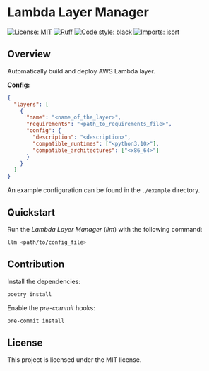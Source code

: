 # Lambda Layer Manager

[![License: MIT](https://img.shields.io/badge/License-MIT-yellow.svg?style=flat-square)](https://opensource.org/licenses/MIT)
[![Ruff](https://img.shields.io/endpoint?url=https://raw.githubusercontent.com/charliermarsh/ruff/main/assets/badge/v1.json)](https://github.com/charliermarsh/ruff)
[![Code style: black](https://img.shields.io/badge/code%20style-black-000000.svg?style=flat-square)](https://github.com/psf/black)
[![Imports: isort](https://img.shields.io/badge/%20imports-isort-%231674b1?style=flat-square&labelColor=ef8336)](https://pycqa.github.io/isort/)

## Overview

Automatically build and deploy AWS Lambda layer.

**Config:**
```json
{
  "layers": [
    {
      "name": "<name_of_the_layer>",
      "requirements": "<path_to_requirements_file>",
      "config": {
        "description": "<description>",
        "compatible_runtimes": ["<python3.10>"],
        "compatible_architectures": ["<x86_64>"]
      }
    }
  ]
}
```

An example configuration can be found in the `./example` directory.

## Quickstart

Run the *Lambda Layer Manager* (*llm*) with the following command:
```bash
llm <path/to/config_file>
```

## Contribution

Install the dependencies:
```bash
poetry install
```

Enable the *pre-commit* hooks:
```bash
pre-commit install
```

## License

This project is licensed under the MIT license.

